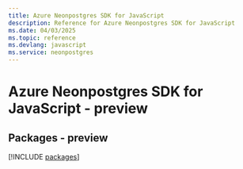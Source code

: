 ```yaml
---
title: Azure Neonpostgres SDK for JavaScript
description: Reference for Azure Neonpostgres SDK for JavaScript
ms.date: 04/03/2025
ms.topic: reference
ms.devlang: javascript
ms.service: neonpostgres
---
```

# Azure Neonpostgres SDK for JavaScript - preview
## Packages - preview
[!INCLUDE [packages](neonpostgres-index.md)]